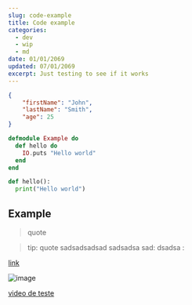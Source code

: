 ```yaml
---
slug: code-example
title: Code example
categories:
  - dev
  - wip
  - md
date: 01/01/2069
updated: 07/01/2069
excerpt: Just testing to see if it works
---
```


```json:example.json
{
	"firstName": "John",
	"lastName": "Smith",
	"age": 25
}
```

```elixir
defmodule Example do
  def hello do
    IO.puts "Hello world"
  end
end
```

```py
def hello():
  print("Hello world")
```

## Example

> quote

> tip: quote sadsadsadsad sadsadsa sad: dsadsa :

[link](https://example.com)

![image](https://images.unsplash.com/photo-1673868077539-9c3120f78420?ixlib=rb-4.0.3&ixid=MnwxMjA3fDB8MHxwaG90by1wYWdlfHx8fGVufDB8fHx8&auto=format&fit=crop&w=1974&q=80)

[video de teste](https://www.youtube.com/watch?v=qdjn7Ryaq5Y)
